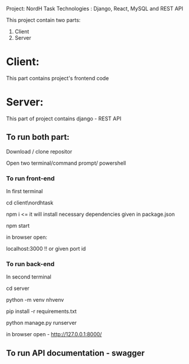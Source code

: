 Project: NordH Task
Technologies : Django, React, MySQL and REST API

This project contain two parts:

1.  Client
2.  Server

# Client:

This part contains project's frontend code


# Server:

This part of project contains django - REST API

## To run both part:

Download / clone repositor

Open two terminal/command prompt/ powershell

### To run front-end

In first terminal

cd client\nordhtask

npm i <= it will install necessary dependencies given in package.json

npm start

in browser open:

localhost:3000  !! or given port id 



### To run back-end

In second terminal

cd server

python -m venv nhvenv

pip install -r requirements.txt

python manage.py runserver

in browser open - http://127.0.0.1:8000/




## To run API documentation - swagger




